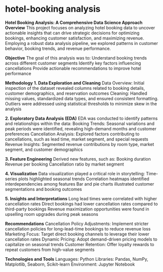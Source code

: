 # hotel-booking analysis
**Hotel Booking Analysis: A Comprehensive Data Science Approach**
**Overview**
This project focuses on analyzing hotel booking data to uncover actionable insights that can drive strategic decisions for optimizing bookings, enhancing customer satisfaction, and maximizing revenue. Employing a robust data analysis pipeline, we explored patterns in customer behavior, booking trends, and revenue performance.

**Objective**
The goal of this analysis was to:
Understand booking trends across different customer segments
Identify key factors influencing cancellations
Provide actionable recommendations to improve hotel performance

**Methodology**
**1. Data Exploration and Cleaning**
Data Overview: Initial inspection of the dataset revealed columns related to booking details, customer demographics, and reservation outcomes
Cleaning: Handled missing values, standardized data types, and ensured consistent formatting. Outliers were addressed using statistical thresholds to minimize skew in the analysis

**2. Exploratory Data Analysis (EDA)**
EDA was conducted to identify patterns and relationships within the data:
Booking Trends: Seasonal variations and peak periods were identified, revealing high-demand months and customer preferences
Cancellation Analysis: Explored factors contributing to cancellations, such as lead time, market segment, and special requests
Revenue Insights: Segmented revenue contributions by room type, market segment, and customer demographics

**3. Feature Engineering**
Derived new features, such as:
Booking duration
Revenue per booking
Cancellation ratio by market segment

**4. Visualization**
Data visualization played a critical role in storytelling:
Time-series plots highlighted seasonal trends
Correlation heatmaps identified interdependencies among features
Bar and pie charts illustrated customer segmentations and booking outcomes

**5. Insights and Interpretations**
Long lead times were correlated with higher cancellation rates
Direct bookings had lower cancellation rates compared to third-party bookings
Revenue maximization opportunities were found in upselling room upgrades during peak seasons

**Recommendations**
Cancellation Policy Adjustments: Implement stricter cancellation policies for long-lead-time bookings to reduce revenue loss
Marketing Focus: Target direct booking channels to leverage their lower cancellation rates
Dynamic Pricing: Adopt demand-driven pricing models to capitalize on seasonal trends
Customer Retention: Offer loyalty rewards to repeat customers from high-value segments

**Technologies and Tools**
Languages: Python
Libraries: Pandas, NumPy, Matplotlib, Seaborn, Scikit-learn
Environment: Jupyter Notebook
